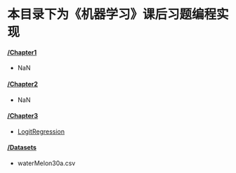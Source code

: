 # 本目录下为《机器学习》课后习题编程实现

#### [/Chapter1](./Chapter1)

- NaN

#### [/Chapter2](./Chapter2)

- NaN

#### [/Chapter3](./Chapter3)

- [LogitRegression](./Chapter3/LogitRegression)

#### [/Datasets](./Datasets)

- waterMelon30a.csv